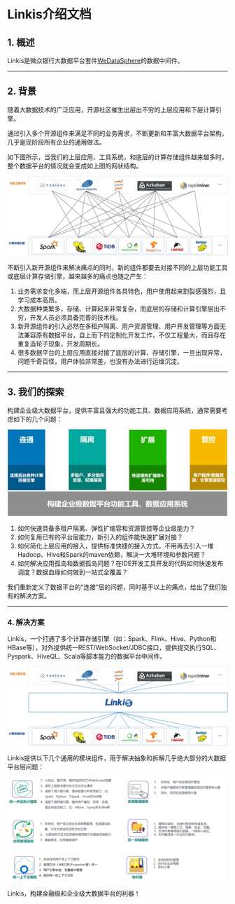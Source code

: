 # Linkis介绍文档

## 1. 概述

Linkis是微众银行大数据平台套件[WeDataSphere](https://github.com/WeBankFinTech/WeDataSphere)的数据中间件。

----

## 2. 背景

随着大数据技术的广泛应用，开源社区催生出层出不穷的上层应用和下层计算引擎。

通过引入多个开源组件来满足不同的业务需求，不断更新和丰富大数据平台架构，几乎是现阶段所有企业的通用做法。

如下图所示，当我们的上层应用、工具系统，和底层的计算存储组件越来越多时，整个数据平台的情况就会变成如上图的网状结构。


![原大数据生态图](../images/ch3/原大数据生态图.jpg)


不断引入新开源组件来解决痛点的同时，新的组件都要去对接不同的上层功能工具或底层计算存储引擎，越来越多的痛点也随之产生：

1. 业务需求变化多端，而上层开源组件各具特色，用户使用起来割裂感强烈，且学习成本高昂。
2. 大数据种类繁多，存储、计算起来非常复杂，而底层的存储和计算引擎层出不穷，开发人员必须具备完善的技术栈。
3. 新开源组件的引入必然在多租户隔离、用户资源管理、用户开发管理等方面无法兼容原有数据平台，自上而下的定制化开发工作，不仅工程量大，而且存在重复造轮子现象，开发周期长。
4. 很多数据平台的上层应用直接对接了底层的计算、存储引擎，一旦出现异常，问题千奇百怪，用户体验非常差，也没有办法进行运维沉淀。

----

## 3. 我们的探索

构建企业级大数据平台，提供丰富且强大的功能工具、数据应用系统，通常需要考虑如下的几个问题：


![原大数据生态图](../images/ch3/要解决的问题.jpg)


1. 如何快速具备多租户隔离、弹性扩缩容和资源管控等企业级能力？
2. 如何复用已有的平台层能力，新引入的组件能快速扩展对接？
2. 如何简化上层应用的接入，提供标准快捷的接入方式，不用再去引入一堆Hadoop、Hive和Spark的maven依赖，解决一大堆环境和参数问题？
3. 如何解决应用孤岛和数据孤岛问题？在IDE开发工具开发的代码如何快速发布调度？数据血缘如何做到一站式全覆盖？

我们重新定义了数据平台的“连接”层的问题，同时基于以上的痛点，给出了我们独有的解决方案。

----

### 4. 解决方案

Linkis，一个打通了多个计算存储引擎（如：Spark、Flink、Hive、Python和HBase等），对外提供统一REST/WebSocket/JDBC接口，提供提交执行SQL、Pyspark、HiveQL、Scala等脚本能力的数据平台中间件。


![原大数据生态图](../images/ch3/解决方案.jpg)


Linkis提供以下几个通用的模块组件，用于解决抽象和拆解几乎绝大部分的大数据平台层问题：


![原大数据生态图](../images/ch3/功能模块图.png)


Linkis，构建金融级和企业级大数据平台的利器！
